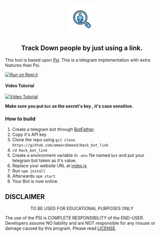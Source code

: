 <p align='center'><img style="height:100px;width:100px" src="icon.png" ></p>

<h2 align='center'>Track Down people by just using a link.</h2>

<div align="center">

</div>

This tool is based upon [Psi](https://github.com/Th30neAnd0nly/Psi) .This is a telegram implementation with extra features than Psi.


[![Run on Repl.it](https://repl.it/badge/github.com/ameerahmeed/Hack_bot_link)](https://github.com/ameerahmeed/Hack_bot_link)
 
#### Video Tutorial 

[![Video Tutorial](https://github.com/ameerahmeed/Hack_bot_link/main/vid.png)](https://github.com/ameerahmeed/Hack_bot_link/main/vid.mp4?raw=true)

**Make sure you put `bot` as the secret's key , it's case sensitive.**


### How to build
1. Create a telegram bot through [BotFather](https://t.me/BotFather).
1. Copy it's API key
1. Clone the repo using `git clone https://github.com/ameerahmeed/Hack_bot_link`
1. `cd Hack_bot_link`
1. Create a environment variable in `.env` file named `bot` and put your telegram bot token as it's value.
1. Replace your website URL at [index.js](https://github.com/ameerahmeed/Hack_bot_link/Hack_bot_link/8d2b963bc96d34282589d47240a9db56b5ce79f5/index.js#L15)
1. Run `npm install`
1. Afterwards `npm start`
1. Your Bot is now online.



## DISCLAIMER
<p align="center">
 TO BE USED FOR EDUCATIONAL PURPOSES ONLY

</p>



The use of the PSI is COMPLETE RESPONSIBILITY of the END-USER. Developers assume NO liability and are NOT responsible for any misuse or damage caused by this program. Please read [LICENSE](LICENSE).

